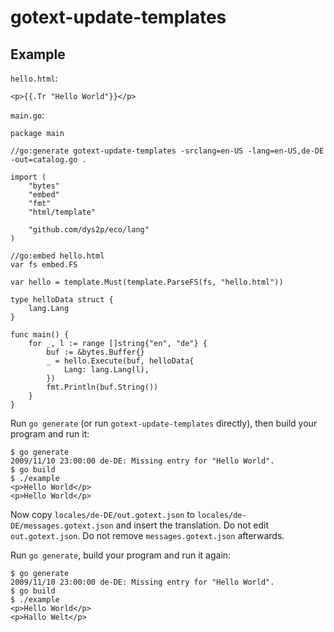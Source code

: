 # gotext-update-templates

## Example

`hello.html`:

```
<p>{{.Tr "Hello World"}}</p>
```

`main.go`:

```
package main

//go:generate gotext-update-templates -srclang=en-US -lang=en-US,de-DE -out=catalog.go .

import (
	"bytes"
	"embed"
	"fmt"
	"html/template"

	"github.com/dys2p/eco/lang"
)

//go:embed hello.html
var fs embed.FS

var hello = template.Must(template.ParseFS(fs, "hello.html"))

type helloData struct {
	lang.Lang
}

func main() {
	for _, l := range []string{"en", "de"} {
		buf := &bytes.Buffer{}
		_ = hello.Execute(buf, helloData{
			Lang: lang.Lang(l),
		})
		fmt.Println(buf.String())
	}
}
```

Run `go generate` (or run `gotext-update-templates` directly), then build your program and run it:

```
$ go generate
2009/11/10 23:00:00 de-DE: Missing entry for "Hello World".
$ go build
$ ./example
<p>Hello World</p>
<p>Hello World</p>
```

Now copy `locales/de-DE/out.gotext.json` to `locales/de-DE/messages.gotext.json` and insert the translation. Do not edit `out.gotext.json`. Do not remove `messages.gotext.json` afterwards.

Run `go generate`, build your program and run it again:

```
$ go generate
2009/11/10 23:00:00 de-DE: Missing entry for "Hello World".
$ go build
$ ./example
<p>Hello World</p>
<p>Hallo Welt</p>
```

